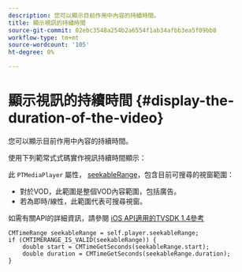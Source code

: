 ```yaml
---
description: 您可以顯示目前作用中內容的持續時間。
title: 顯示視訊的持續時間
source-git-commit: 02ebc3548a254b2a6554f1ab34afbb3ea5f09bb8
workflow-type: tm+mt
source-wordcount: '105'
ht-degree: 0%

---
```


# 顯示視訊的持續時間 {#display-the-duration-of-the-video}

您可以顯示目前作用中內容的持續時間。

使用下列範常式式碼實作視訊持續時間顯示：

此 `PTMediaPlayer` 屬性， [seekableRange](https://help.adobe.com/en_US/primetime/api/psdk/appledoc/Classes/PTMediaPlayer.html#//api/name/seekableRange)，包含目前可搜尋的視窗範圍：

* 對於VOD，此範圍是整個VOD內容範圍，包括廣告。
* 若為即時/線性，此範圍代表可搜尋視窗。

如需有關API的詳細資訊，請參閱 [iOS API適用的TVSDK 1.4參考](https://help.adobe.com/en_US/primetime/api/psdk/appledoc/index.html)

<!--<a id="example_A153BE3AC03F43C6BF3A156316A08CD3"></a>-->

```
CMTimeRange seekableRange = self.player.seekableRange;  
if (CMTIMERANGE_IS_VALID(seekableRange)) { 
    double start = CMTimeGetSeconds(seekableRange.start);  
    double duration = CMTimeGetSeconds(seekableRange.duration); 
}
```

